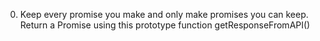 0. Keep every promise you make and only make promises you can keep.
    Return a Promise using this prototype function getResponseFromAPI()
